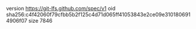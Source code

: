 version https://git-lfs.github.com/spec/v1
oid sha256:c4f42060f79cfbb5b2f125c4d71d065ff41053843e2ce09e3101806914906f07
size 7846
